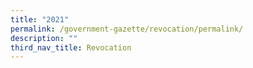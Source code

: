 ```yaml
---
title: "2021"
permalink: /government-gazette/revocation/permalink/
description: ""
third_nav_title: Revocation
---
```

